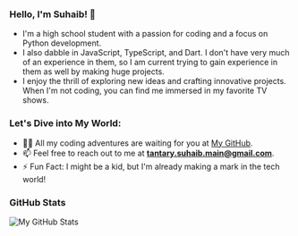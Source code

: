
### Hello, I'm Suhaib! 👋

- I'm a high school student with a passion for coding and a focus on Python development.
- I also dabble in JavaScript, TypeScript, and Dart. I don't have very much of an experience in them, so I am current trying to gain experience in them as well by making huge projects.
- I enjoy the thrill of exploring new ideas and crafting innovative projects. When I'm not coding, you can find me immersed in my favorite TV shows.

### Let's Dive into My World:

- 👨‍💻 All my coding adventures are waiting for you at [My GitHub](https://github.com/Suhaib-Hilal).
- 📫 Feel free to reach out to me at **tantary.suhaib.main@gmail.com**.
- ⚡ Fun Fact: I might be a kid, but I'm already making a mark in the tech world!

### GitHub Stats
![My GitHub Stats](https://github-readme-stats.vercel.app/api?username=Suhaib-Hilal&show_icons=true&theme=radical)

